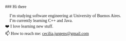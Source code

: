 <span style="font-family: 'Lucida Console';">
### Hi there 👋

📖 I’m studying software engineering at University of Buenos Aires.  
🌱 I’m currently learning C++ and Java.  
❤️ I love learning new stuff.  
📫 How to reach me: cecilia.jurgens@gmail.com
  
</span>

<!--
**CeciJurgens/CeciJurgens** is a ✨ _special_ ✨ repository because its `README.md` (this file) appears on your GitHub profile.

Here are some ideas to get you started:

- 🔭 I’m currently working on ...
- 🌱 I’m currently learning ...
- 👯 I’m looking to collaborate on ...
- 🤔 I’m looking for help with ...
- 💬 Ask me about ...
- 📫 How to reach me: ...
- 😄 Pronouns: ...
- ⚡ Fun fact: ...
-->
